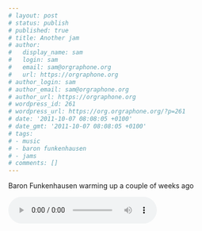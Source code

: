 ```yaml
---
# layout: post
# status: publish
# published: true
# title: Another jam
# author:
#   display_name: sam
#   login: sam
#   email: sam@orgraphone.org
#   url: https://orgraphone.org
# author_login: sam
# author_email: sam@orgraphone.org
# author_url: https://orgraphone.org
# wordpress_id: 261
# wordpress_url: https://org.orgraphone.org/?p=261
# date: '2011-10-07 08:08:05 +0100'
# date_gmt: '2011-10-07 08:08:05 +0100'
# tags:
# - music
# - baron funkenhausen
# - jams
# comments: []
---
```


<p>Baron Funkenhausen warming up a couple of weeks ago</p>
<p><audio controls="true" autobuffer="true"><br />
	<source src="https://media.param3.com/music/baron/jams/Eb_Jam.ogg" /><br />
	<source src="https://media.param3.com/music/baron/jams/Eb_Jam.mp3" /><br />
Download:<br />
	[<a href="https://media.param3.com/music/baron/jams/Eb_Jam.ogg" title="Eb Jam (ogg)">ogg</a>]<br />
	[<a href="https://media.param3.com/music/baron/jams/Eb_Jam.mp3" title="Eb Jam (mp3)">mp3</a>]<br />
</audio></p>
